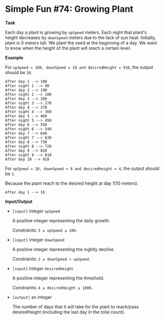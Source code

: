 # Simple Fun #74: Growing Plant

**Task**

Each day a plant is growing by `upSpeed` meters. Each night that plant's height decreases by `downSpeed` meters due to the lack of sun heat. Initially, plant is 0 meters tall. We plant the seed at the beginning of a day. We want to know when the height of the plant will reach a certain level.

**Example**

For `upSpeed = 100, downSpeed = 10 and desiredHeight = 910`, the output should be `10`.
```
After day 1 --> 100
After night 1 --> 90
After day 2 --> 190
After night 2 --> 180
After day 3 --> 280
After night 3 --> 270
After day 4 --> 370
After night 4 --> 360
After day 5 --> 460
After night 5 --> 450
After day 6 --> 550
After night 6 --> 540
After day 7 --> 640
After night 7 --> 630
After day 8 --> 730
After night 8 --> 720
After day 9 --> 820
After night 9 --> 810
After day 10 --> 910
```

For `upSpeed = 10, downSpeed = 9 and desiredHeight = 4`, the output should be `1`.

Because the plant reach to the desired height at day 1(10 meters).
```
After day 1 --> 10
```

**Input/Output**

- `[input]` integer `upSpeed`

    A positive integer representing the daily growth.

    Constraints: `5 ≤ upSpeed ≤ 100.`

- `[input]` integer `downSpeed`

    A positive integer representing the nightly decline.

    Constraints: `2 ≤ downSpeed < upSpeed.`

- `[input]` integer `desiredHeight`

    A positive integer representing the threshold.

    Constraints: `4 ≤ desiredHeight ≤ 1000.`

- `[output]` an integer

    The number of days that it will take for the plant to reach/pass desiredHeight (including the last day in the total count).
